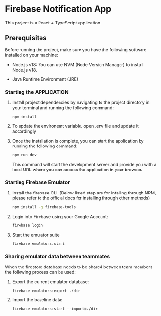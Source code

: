 # Firebase Notification App

This project is a React + TypeScript application.

## Prerequisites

Before running the project, make sure you have the following software installed on your machine:

- Node.js v18: You can use NVM (Node Version Manager) to install Node.js v18.
  
- Java Runtime Environment (JRE)

### Starting the APPLICATION

1. Install project dependencies by navigating to the project directory in your terminal and running the following command:

   ```bash
   npm install
   ```

2. To update the environemt variable. open .env file and update it accordingly


3. Once the installation is complete, you can start the application by running the following command:

   ```bash
   npm run dev
   ```

   This command will start the development server and provide you with a local URL where you can access the application in your browser.

### Starting Firebase Emulator

1. Install the firebase CLI. (Below listed step are for intalling through NPM, please refer to the official docs for installing through other methods)
   ```bash
   npm install -g firebase-tools
   ```

2. Login into Firebase using your Google Account:
   ```bash
   firebase login
   ```

3. Start the emulator suite: 
    ```bash
    firebase emulators:start
    ```


### Sharing emulator data between teammates

When the firestore database needs to be shared between team members the following process can be used:

1. Export the current emulator database:
    ```
    firebase emulators:export ./dir
    ```

2. Import the baseline data:
    ```
    firebase emulators:start --import=./dir
    ```